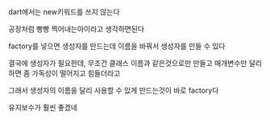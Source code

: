 dart에서는 new키워드를 쓰지 않는다

공장처럼 빵빵 찍어내는아이라고 생각하면된다

factory를 넣으면 생성자를 만드는데 이름을 바꿔서 생성자를 만들 수 있다

결국에 생성자가 필요한데, 무조건 클래스 이름과 같은것으로만 만들고 매개변수만 달리하면 좀 가독성이 떨어지고 힘들더라고

그래서 생성자의 이름을 달리 사용할 수 있게 만드는것이 바로 factory다

유지보수가 훨씬 좋겠네


